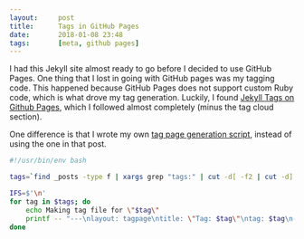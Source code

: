 ```yaml
---
layout:     post
title:      Tags in GitHub Pages
date:       2018-01-08 23:48
tags:       [meta, github pages]
---
```


I had this Jekyll site almost ready to go before I decided to use
GitHub Pages. One thing that I lost in going with GitHub pages was my
tagging code. This happened because GitHub Pages does not support
custom Ruby code, which is what drove my tag generation. Luckily, I
found [Jekyll Tags on Github
Pages](http://longqian.me/2017/02/09/github-jekyll-tag/), which I
followed almost completely (minus the tag cloud section).

One difference is that I wrote my own [tag page generation
script](https://github.com/davidalber/davidalber.github.io/blob/master/make-tag-files.sh),
instead of using the one in that post.

```sh
#!/usr/bin/env bash

tags=`find _posts -type f | xargs grep "tags:" | cut -d[ -f2 | cut -d] -f1 | tr , '\n' | sed "s/^[ ]*//" | sort | uniq`

IFS=$'\n'
for tag in $tags; do
    echo Making tag file for \"$tag\"
    printf -- "---\nlayout: tagpage\ntitle: \"Tag: $tag\"\ntag: $tag\n---\n" > tag/"$tag.md";
done
```
